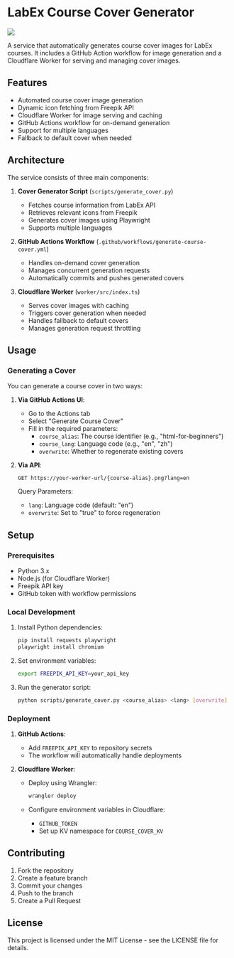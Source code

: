 # LabEx Course Cover Generator

[![](https://data.jsdelivr.com/v1/package/gh/labex-labs/course-cover/badge)](https://www.jsdelivr.com/package/gh/labex-labs/course-cover)

A service that automatically generates course cover images for LabEx courses. It includes a GitHub Action workflow for image generation and a Cloudflare Worker for serving and managing cover images.

## Features

- Automated course cover image generation
- Dynamic icon fetching from Freepik API
- Cloudflare Worker for image serving and caching
- GitHub Actions workflow for on-demand generation
- Support for multiple languages
- Fallback to default cover when needed

## Architecture

The service consists of three main components:

1. **Cover Generator Script** (`scripts/generate_cover.py`)
   - Fetches course information from LabEx API
   - Retrieves relevant icons from Freepik
   - Generates cover images using Playwright
   - Supports multiple languages

2. **GitHub Actions Workflow** (`.github/workflows/generate-course-cover.yml`)
   - Handles on-demand cover generation
   - Manages concurrent generation requests
   - Automatically commits and pushes generated covers

3. **Cloudflare Worker** (`worker/src/index.ts`)
   - Serves cover images with caching
   - Triggers cover generation when needed
   - Handles fallback to default covers
   - Manages generation request throttling

## Usage

### Generating a Cover

You can generate a course cover in two ways:

1. **Via GitHub Actions UI**:
   - Go to the Actions tab
   - Select "Generate Course Cover"
   - Fill in the required parameters:
     - `course_alias`: The course identifier (e.g., "html-for-beginners")
     - `course_lang`: Language code (e.g., "en", "zh")
     - `overwrite`: Whether to regenerate existing covers

2. **Via API**:

   ```
   GET https://your-worker-url/{course-alias}.png?lang=en
   ```

   Query Parameters:
   - `lang`: Language code (default: "en")
   - `overwrite`: Set to "true" to force regeneration

## Setup

### Prerequisites

- Python 3.x
- Node.js (for Cloudflare Worker)
- Freepik API key
- GitHub token with workflow permissions

### Local Development

1. Install Python dependencies:

   ```bash
   pip install requests playwright
   playwright install chromium
   ```

2. Set environment variables:

   ```bash
   export FREEPIK_API_KEY=your_api_key
   ```

3. Run the generator script:

   ```bash
   python scripts/generate_cover.py <course_alias> <lang> [overwrite]
   ```

### Deployment

1. **GitHub Actions**:
   - Add `FREEPIK_API_KEY` to repository secrets
   - The workflow will automatically handle deployments

2. **Cloudflare Worker**:
   - Deploy using Wrangler:

     ```bash
     wrangler deploy
     ```

   - Configure environment variables in Cloudflare:
     - `GITHUB_TOKEN`
     - Set up KV namespace for `COURSE_COVER_KV`

## Contributing

1. Fork the repository
2. Create a feature branch
3. Commit your changes
4. Push to the branch
5. Create a Pull Request

## License

This project is licensed under the MIT License - see the LICENSE file for details.
